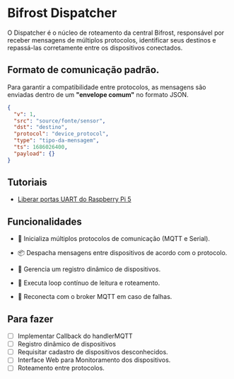 # Bifrost Dispatcher

O Dispatcher é o núcleo de roteamento da central Bifrost, responsável por receber mensagens de múltiplos protocolos, identificar seus destinos e repassá-las corretamente entre os dispositivos conectados.

## Formato de comunicação padrão.

Para garantir a compatibilidade entre protocolos, as mensagens são enviadas dentro de um **"envelope comum"** no formato JSON.

```json
{
  "v": 1,
  "src": "source/fonte/sensor",
  "dst": "destino",
  "protocol": "device_protocol",
  "type": "tipo-da-mensagem",
  "ts": 1686026400,
  "payload": {}
}
```

## Tutoriais

- [Liberar portas UART do Raspberry Pi 5](/docs/habilitando-uart-raspberry.md)


## Funcionalidades

- 🔌 Inicializa múltiplos protocolos de comunicação (MQTT e Serial).

- 📦 Despacha mensagens entre dispositivos de acordo com o protocolo.

- 🧾 Gerencia um registro dinâmico de dispositivos.

- 🔁 Executa loop contínuo de leitura e roteamento.

- 🛑 Reconecta com o broker MQTT em caso de falhas.

## Para fazer

- [ ] Implementar Callback do handlerMQTT
- [ ] Registro dinâmico de dispositivos
- [ ] Requisitar cadastro de dispositivos desconhecidos.
- [ ] Interface Web para Monitoramento dos dispositivos.
- [ ] Roteamento entre protocolos.
